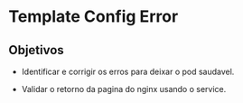 # Template Config Error

## Objetivos

- Identificar e corrigir os erros para deixar o pod saudavel.

- Validar o retorno da pagina do nginx usando o service.
